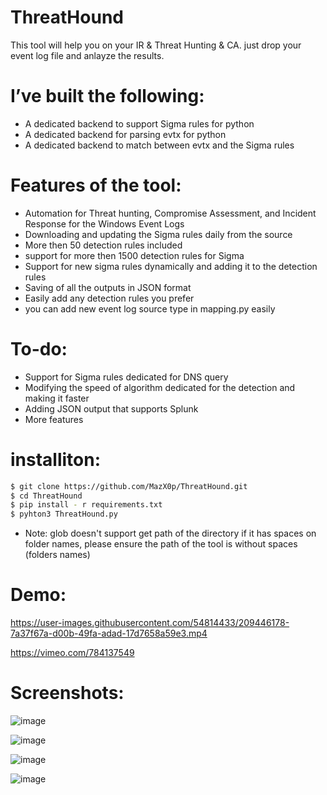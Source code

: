 # ThreatHound

This tool will help you on your IR & Threat Hunting & CA. just drop your event log file and anlayze the results. 


# I’ve built the following:
- A dedicated backend to support Sigma rules for python
- A dedicated backend for parsing evtx for python 
- A dedicated backend to match between evtx and the Sigma rules

# Features of the tool:
- Automation for Threat hunting, Compromise Assessment, and Incident Response for the Windows Event Logs
- Downloading and updating the Sigma rules daily from the source
- More then 50 detection rules included
- support for more then 1500 detection rules for Sigma
- Support for new sigma rules dynamically and adding it to the detection rules
- Saving of all the outputs in JSON format
- Easily add any detection rules you prefer 
- you can add new event log source type in mapping.py easily 

# To-do:
- Support for Sigma rules dedicated for DNS query 
- Modifying the speed of algorithm dedicated for the detection and making it faster
- Adding JSON output that supports Splunk
- More features

# installiton:
```sh
$ git clone https://github.com/MazX0p/ThreatHound.git
$ cd ThreatHound
$ pip install - r requirements.txt
$ pyhton3 ThreatHound.py
```
* Note: glob doesn't support get path of the directory if it has spaces on folder names, please ensure the path of the tool is without spaces (folders names)



# Demo:

https://user-images.githubusercontent.com/54814433/209446178-7a37f67a-d00b-49fa-adad-17d7658a59e3.mp4

https://vimeo.com/784137549


# Screenshots:


![image](https://user-images.githubusercontent.com/54814433/209151453-26e657a2-6107-4830-8eea-271af89933ba.png)



![image](https://user-images.githubusercontent.com/54814433/209151521-576115be-44af-4154-b8bc-6265a19a1a65.png)



![image](https://user-images.githubusercontent.com/54814433/209151757-211fb18f-5c0a-42f0-8efb-788d7a48040a.png)


![image](https://user-images.githubusercontent.com/54814433/209151977-07943765-3707-4e18-9aff-b9c2236086a1.png)

